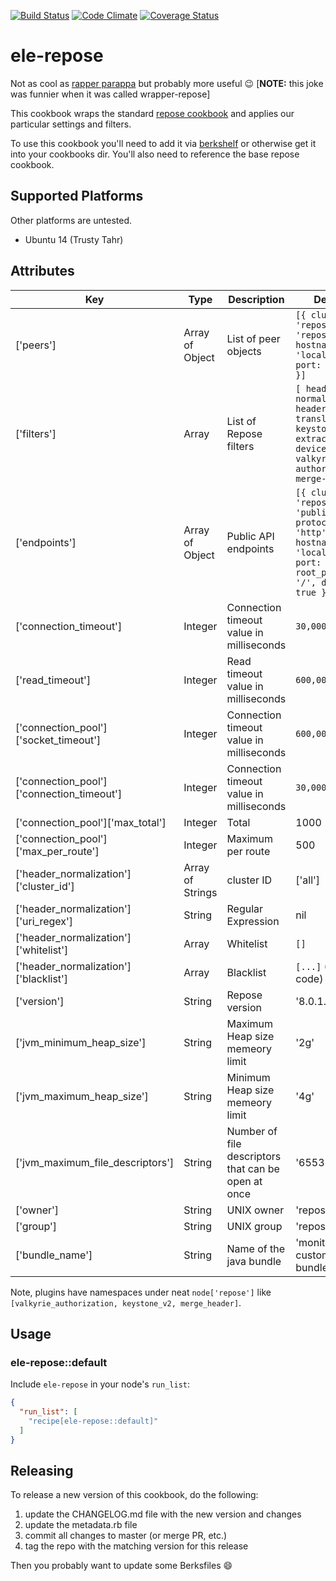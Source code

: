 [![Build Status](https://travis-ci.org/mmi-cookbooks/ele-repose.svg)](https://travis-ci.org/mmi-cookbooks/ele-repose)
[![Code Climate](https://codeclimate.com/github/mmi-cookbooks/ele-repose/badges/gpa.svg)](https://codeclimate.com/github/mmi-cookbooks/ele-repose)
[![Coverage Status](https://coveralls.io/repos/mmi-cookbooks/ele-repose/badge.svg?branch=master&service=github)](https://coveralls.io/github/mmi-cookbooks/ele-repose?branch=master)

# ele-repose

Not as cool as [rapper parappa](https://www.youtube.com/watch?v=F5Pm7BL-hyo) but probably more useful :wink: [**NOTE:** this joke was funnier when it was called wrapper-repose]

This cookbook wraps the standard [repose cookbook](https://github.com/rackerlabs/cookbook-repose) and applies our particular settings and filters.

To use this cookbook you'll need to add it via [berkshelf](http://berkshelf.com/) or otherwise get it into your cookbooks dir.  You'll also need to reference the base repose cookbook.

## Supported Platforms

Other platforms are untested.

- Ubuntu 14 (Trusty Tahr)

## Attributes

Key | Type | Description | Default
--- | --- | --- | ---
['peers'] | Array of Object | List of peer objects |  `[{ cluster_id: 'repose', id: 'repose_node', hostname: 'localhost', port: '13579' }]`
['filters'] | Array | List of Repose filters | `[ header-normalization, header-translation, keystone-v2, extract-device-id, valkyrie-authorization, merge-header]`
['endpoints'] | Array of Object | Public  API endpoints | `[{ cluster_id: 'repose', id: 'public_api', protocol: 'http', hostname: 'localhost', port: '32321', root_path: '/', default: true }]`
['connection_timeout'] | Integer | Connection timeout value in milliseconds | `30,000`
['read_timeout'] | Integer | Read timeout value in milliseconds | `600,000`
['connection_pool']['socket_timeout'] | Integer | Connection timeout value in milliseconds | `600,000`
['connection_pool']['connection_timeout'] | Integer | Connection timeout value in milliseconds | `30,000`
['connection_pool']['max_total'] | Integer | Total | 1000
['connection_pool']['max_per_route'] | Integer | Maximum per route | 500
['header_normalization']['cluster_id'] | Array of Strings | cluster  ID | ['all']
['header_normalization']['uri_regex'] | String | Regular Expression | nil
['header_normalization']['whitelist'] | Array | Whitelist | `[]`
['header_normalization']['blacklist'] | Array | Blacklist | `[...]` (see code)
['version'] | String | Repose version | '8.0.1.0'
['jvm_minimum_heap_size'] | String | Maximum Heap size memeory limit | '2g'
['jvm_maximum_heap_size'] | String | Minimum Heap size memeory limit | '4g'
['jvm_maximum_file_descriptors'] | String | Number of file descriptors that can be open at once | '65535'
['owner'] | String | UNIX owner | 'repose'
['group'] | String | UNIX group | 'repose'
['bundle_name'] | String | Name of the java bundle | 'monitoring-custom-filter-bundle.ear'


Note, plugins have namespaces under neat `node['repose']` like `[valkyrie_authorization, keystone_v2, merge_header]`.

## Usage

### ele-repose::default

Include `ele-repose` in your node's `run_list`:

```json
{
  "run_list": [
    "recipe[ele-repose::default]"
  ]
}
```

## Releasing
To release a new version of this cookbook, do the following:

1. update the CHANGELOG.md file with the new version and changes
2. update the metadata.rb file
3. commit all changes to master (or merge PR, etc.)
4. tag the repo with the matching version for this release

Then you probably want to update some Berksfiles :smile:
